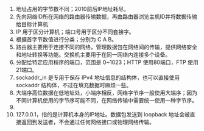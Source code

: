 1. 地址占用的字节数不同；2010前后IP地址耗尽。
2. 先向网络ID所在网络的路由器传输数据，再由路由器浏览主机ID并将数据传输给目标计算机
3. IP 用于区分计算机；端口号用于区分不同套接字。
4. 根据首字节数值进行分类；分别为 C A B。
5. 路由器主要用于连接不同的网络，管理数据包在网络间的传输，提供网络安全和地址转换等功能。交换机主要用于在同一网络内连接多个设备。
6. 分配给特定应用程序的端口，范围是 0~1023；HTTP 使用80端口，FTP 使用21端口。
7. sockaddr_in 是专用于保存 IPv4 地址信息的结构体，也可以直接使用 sockaddr 结构体，不过在填充数据时麻烦一些。
8. 大端序高位数据在低地址处，小端序相反，网络字节序一般使用大端序；因为不同计算机使用的字节序可能不同，在网络传输中需要统一使用一种字节序。
9.  
10. 127.0.0.1，指的是计算机本身的IP地址。数据包发送到 loopback 地址会被直接返回到发送者，不会通过任何网络接口或物理网络传输。